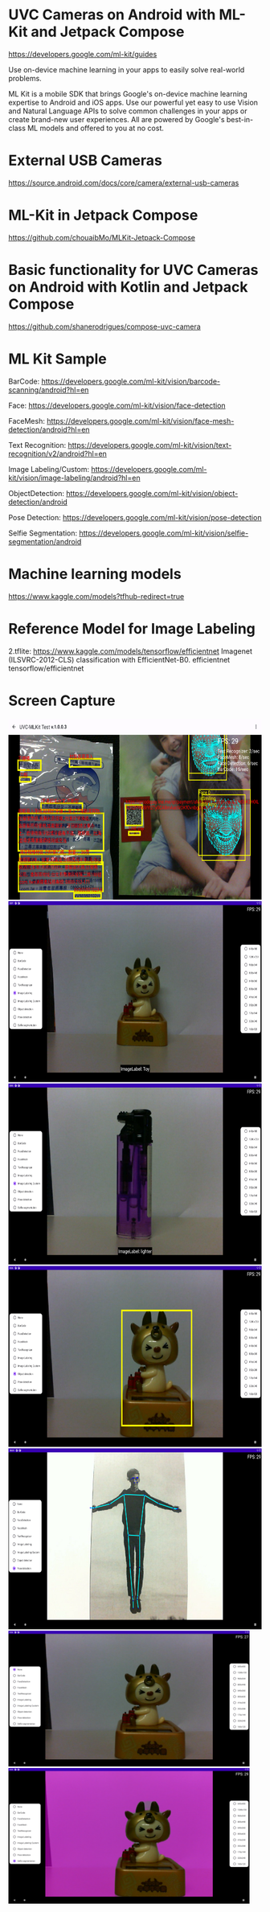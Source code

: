 # UVC Cameras on Android with ML-Kit and Jetpack Compose

https://developers.google.com/ml-kit/guides

Use on-device machine learning in your apps to easily solve real-world problems.

ML Kit is a mobile SDK that brings Google's on-device machine learning expertise to Android and iOS apps. Use our powerful yet easy to use Vision and Natural Language APIs to solve common challenges in your apps or create brand-new user experiences. All are powered by Google's best-in-class ML models and offered to you at no cost.

# External USB Cameras 

https://source.android.com/docs/core/camera/external-usb-cameras

# ML-Kit in Jetpack Compose

https://github.com/chouaibMo/MLKit-Jetpack-Compose

# Basic functionality for UVC Cameras on Android with Kotlin and Jetpack Compose

https://github.com/shanerodrigues/compose-uvc-camera

# ML Kit Sample

BarCode: https://developers.google.com/ml-kit/vision/barcode-scanning/android?hl=en

Face: https://developers.google.com/ml-kit/vision/face-detection

FaceMesh: https://developers.google.com/ml-kit/vision/face-mesh-detection/android?hl=en

Text Recognition: https://developers.google.com/ml-kit/vision/text-recognition/v2/android?hl=en

Image Labeling/Custom: https://developers.google.com/ml-kit/vision/image-labeling/android?hl=en

ObjectDetection: https://developers.google.com/ml-kit/vision/object-detection/android

Pose Detection: https://developers.google.com/ml-kit/vision/pose-detection

Selfie Segmentation: https://developers.google.com/ml-kit/vision/selfie-segmentation/android

#  Machine learning models

https://www.kaggle.com/models?tfhub-redirect=true

# Reference Model for Image Labeling

2.tflite: https://www.kaggle.com/models/tensorflow/efficientnet 
Imagenet (ILSVRC-2012-CLS) classification with EfficientNet-B0.
efficientnet
tensorflow/efficientnet

# Screen Capture

<img src="images/detectAll001.png" width="640" height="360">
<img src="images/detectImageLabel.png" width="640" height="360"> <img src="images/detectImageLabelCustom.png" width="640" height="360">
<img src="images/detectObject.png" width="640" height="360">
<img src="images/detectPose.png" width="640" height="360">
<img src="images/detectSelfieSegmentOrg.png" width="480" height="270"> <img src="images/detectSelfieSegment.png" width="480" height="270">

